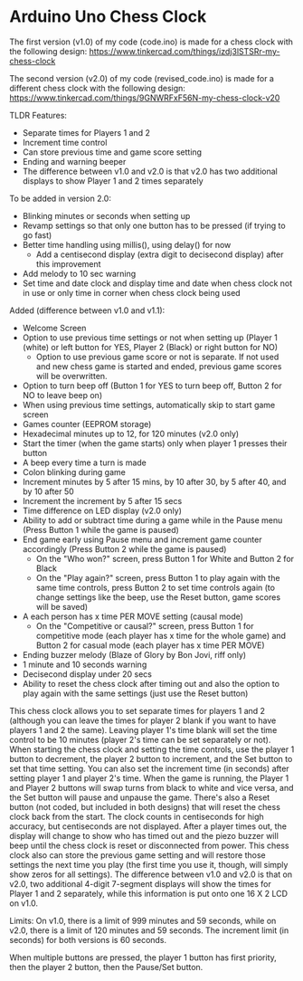# Arduino Uno Chess Clock

The first version (v1.0) of my code (code.ino) is made for a chess clock with the following design: 
https://www.tinkercad.com/things/izdj3lSTSRr-my-chess-clock

The second version (v2.0) of my code (revised_code.ino) is made for a different chess clock with the following design:
https://www.tinkercad.com/things/9GNWRFxF56N-my-chess-clock-v20

TLDR Features: 
- Separate times for Players 1 and 2
- Increment time control
- Can store previous time and game score setting
- Ending and warning beeper
- The difference between v1.0 and v2.0 is that v2.0 has two additional displays to show Player 1 and 2 times separately

To be added in version 2.0:
- Blinking minutes or seconds when setting up
- Revamp settings so that only one button has to be pressed (if trying to go fast)
- Better time handling using millis(), using delay() for now
  - Add a centisecond display (extra digit to decisecond display) after this improvement
- Add melody to 10 sec warning
- Set time and date clock and display time and date when chess clock not in use or only time in corner when chess clock being used

Added (difference between v1.0 and v1.1): 
- Welcome Screen
- Option to use previous time settings or not when setting up (Player 1 (white) or left button for YES, Player 2 (Black) or right button for NO)
  - Option to use previous game score or not is separate. If not used and new chess game is started and ended, previous game scores will be overwritten.
- Option to turn beep off (Button 1 for YES to turn beep off, Button 2 for NO to leave beep on)
- When using previous time settings, automatically skip to start game screen
- Games counter (EEPROM storage)
- Hexadecimal minutes up to 12, for 120 minutes (v2.0 only)
- Start the timer (when the game starts) only when player 1 presses their button
- A beep every time a turn is made
- Colon blinking during game
- Increment minutes by 5 after 15 mins, by 10 after 30, by 5 after 40, and by 10 after 50
- Increment the increment by 5 after 15 secs
- Time difference on LED display (v2.0 only)
- Ability to add or subtract time during a game while in the Pause menu (Press Button 1 while the game is paused)
- End game early using Pause menu and increment game counter accordingly (Press Button 2 while the game is paused)
  -  On the "Who won?" screen, press Button 1 for White and Button 2 for Black
  -  On the "Play again?" screen, press Button 1 to play again with the same time controls, press Button 2 to set time controls again
     (to change settings like the beep, use the Reset button, game scores will be saved)
- A each person has x time PER MOVE setting (causal mode)
  - On the "Competitive or causal?" screen, press Button 1 for competitive mode (each player has x time for the whole game) and Button
    2 for casual mode (each player has x time PER MOVE)
- Ending buzzer melody (Blaze of Glory by Bon Jovi, riff only)
- 1 minute and 10 seconds warning
- Decisecond display under 20 secs
- Ability to reset the chess clock after timing out and also the option to play again with the same settings (just use the Reset button)

This chess clock allows you to set separate times for players 1 and 2 (although you can leave the times for player 2 blank if you want to have players 1 and 2 the same). Leaving player 1's time blank will set the time control to be 10 minutes (player 2's time can be set separately or not).
When starting the chess clock and setting the time controls, use the player 1 button to decrement, the player 2 button to increment, and the Set button to set that time setting. You can also set the increment time (in seconds) 
after setting player 1 and player 2's time. When the game is running, the Player 1 and Player 2 buttons will swap turns from black to white and vice versa, and the Set
button will pause and unpause the game. There's also a Reset button (not coded, but included in both designs) that will reset the chess clock back from the start. The clock counts in centiseconds for high accuracy, but centiseconds are not displayed.
After a player times out, the display will change to show who has timed out and the piezo buzzer will beep until the chess clock is reset or disconnected from power.
This chess clock also can store the previous game setting and will restore those settings the next time you play (the first time you use it, though, will simply show zeros for all settings). The difference between v1.0 and v2.0 is that on v2.0,
two additional 4-digit 7-segment displays will show the times for Player 1 and 2 separately, while this information is put onto one 16 X 2 LCD on v1.0.

Limits: On v1.0, there is a limit of 999 minutes and 59 seconds, while on v2.0, there is a limit of 120 minutes and 59 seconds. The increment limit (in seconds)
for both versions is 60 seconds.

When multiple buttons are pressed, the player 1 button has first priority, then the player 2 button, then the Pause/Set button.
